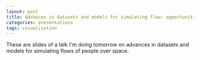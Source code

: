 ```yaml
---
layout: post
title: Advances in datasets and models for simulating flow: opportunities and risks
categories: presentations
tags: visualisation
---
```


These are slides of a talk I'm doing tomorrow on advances in datasets and models for simulating flows of people over space. 

<script async class="speakerdeck-embed" data-id="08190f70ce690131a8cd564ad4407ede" data-ratio="1.41436464088398" src="//speakerdeck.com/assets/embed.js"></script>


